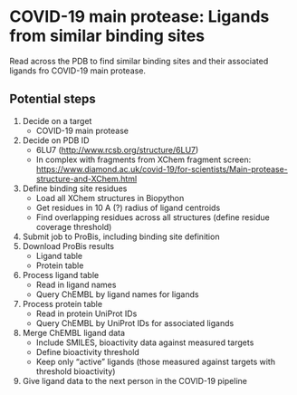 # COVID-19 main protease: Ligands from similar binding sites

Read across the PDB to find similar binding sites and their associated ligands fro COVID-19 main protease.

## Potential steps

1. Decide on a target
   - COVID-19 main protease
2. Decide on PDB ID
   - 6LU7 (http://www.rcsb.org/structure/6LU7)
   - In complex with fragments from XChem fragment screen: https://www.diamond.ac.uk/covid-19/for-scientists/Main-protease-structure-and-XChem.html 
3. Define binding site residues
   - Load all XChem structures in Biopython
   - Get residues in 10 A (?) radius of ligand centroids
   - Find overlapping residues across all structures (define residue coverage threshold)
4. Submit job to ProBis, including binding site definition
5. Download ProBis results
   - Ligand table
   - Protein table
6. Process ligand table
   - Read in ligand names
   - Query ChEMBL by ligand names for ligands
7. Process protein table
   - Read in protein UniProt IDs
   - Query ChEMBL by UniProt IDs for associated ligands
8. Merge ChEMBL ligand data
   - Include SMILES, bioactivity data against measured targets
   - Define bioactivity threshold
   - Keep only “active” ligands (those measured against targets with threshold bioactivity)
9. Give ligand data to the next person in the COVID-19 pipeline

